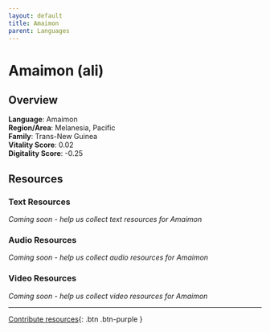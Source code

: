 ```yaml
---
layout: default
title: Amaimon
parent: Languages
---
```


# Amaimon (ali)

## Overview

**Language**: Amaimon  
**Region/Area**: Melanesia, Pacific  
**Family**: Trans-New Guinea  
**Vitality Score**: 0.02  
**Digitality Score**: -0.25  

## Resources

### Text Resources
*Coming soon - help us collect text resources for Amaimon*

### Audio Resources
*Coming soon - help us collect audio resources for Amaimon*

### Video Resources
*Coming soon - help us collect video resources for Amaimon*

---

[Contribute resources](https://fairtrain.github.io/){: .btn .btn-purple }
